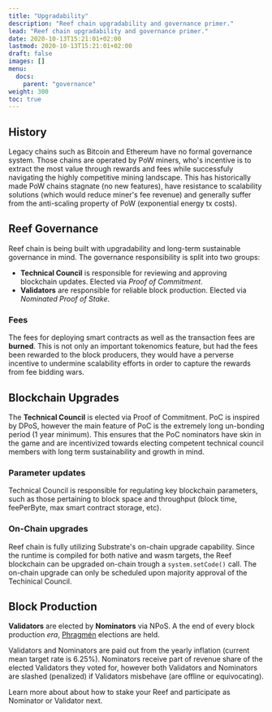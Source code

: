 ```yaml
---
title: "Upgradability"
description: "Reef chain upgradability and governance primer."
lead: "Reef chain upgradability and governance primer."
date: 2020-10-13T15:21:01+02:00
lastmod: 2020-10-13T15:21:01+02:00
draft: false
images: []
menu:
  docs:
    parent: "governance"
weight: 300
toc: true
---
```


## History
Legacy chains such as Bitcoin and Ethereum have no formal governance system. Those chains are operated by PoW miners, who's incentive is to extract the most value through rewards and fees while successfuly navigating the highly competitive mining landscape. This has historically made PoW chains stagnate (no new features), have resistance to scalability solutions (which would reduce miner's fee revenue) and generally suffer from the anti-scaling property of PoW (exponential energy tx costs).

## Reef Governance
Reef chain is being built with upgradability and long-term sustainable governance in mind. The governance responsibility is split into two groups:
 - **Technical Council** is responsible for reviewing and approving blockchain updates. Elected via *Proof of Commitment*.
 - **Validators** are responsible for reliable block production. Elected via *Nominated Proof of Stake*.

### Fees
The fees for deploying smart contracts as well as the transaction fees are **burned**. This is not only an important tokenomics feature, but had the fees been rewarded to the block producers, they would have a perverse incentive to undermine scalability efforts in order to capture the rewards from fee bidding wars.

## Blockchain Upgrades
The **Technical Council** is elected via Proof of Commitment. PoC is inspired by DPoS, however the main feature of PoC is the extremely long un-bonding period (1 year minimum). This ensures that the PoC nominators have skin in the game and are incentivized towards electing competent technical council members with long term sustainability and growth in mind.

### Parameter updates
Technical Council is responsible for regulating key blockchain parameters, such as those pertaining to block space and throughput (block time, feePerByte, max smart contract storage, etc).

### On-Chain upgrades
Reef chain is fully utilizing Substrate's on-chain upgrade capability. Since the runtime is compiled for both native and wasm targets,
the Reef blockchain can be upgraded on-chain trough a `system.setCode()` call.
The on-chain upgrade can only be scheduled upon majority approval of the Techinical Council.

## Block Production
**Validators** are elected by **Nominators** via NPoS. A the end of every block production *era*, [Phragmén](https://wiki.polkadot.network/docs/en/learn-phragmen#weighted-phragm%C3%A9n) elections are held.

Validators and Nominators are paid out from the yearly inflation (current mean target rate is 6.25%). Nominators receive part of revenue share of the elected Validators they voted for, however both Validators and Nominators are slashed (penalized) if Validators misbehave (are offline or equivocating).

Learn more about about how to stake your Reef and participate as Nominator or Validator next.

